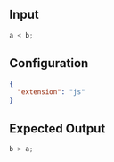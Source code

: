 
## Input
```javascript input
a < b;
```

## Configuration
```json configuration
{
  "extension": "js"
}
```

## Expected Output
```javascript expected output
b > a;
```

